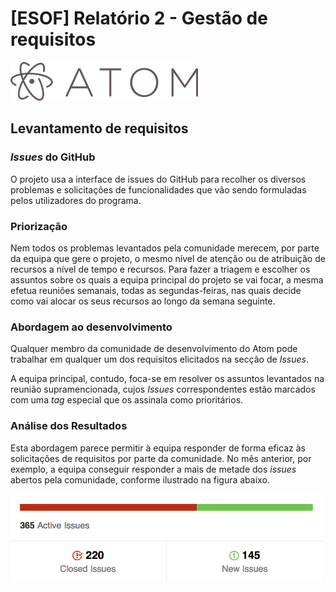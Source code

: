# [ESOF] Relatório 2 - Gestão de requisitos

<img src="Resources/logo.png" width="300px" alt="Atom"/>

## Levantamento de requisitos
### *Issues* do GitHub
O projeto usa a interface de issues do GitHub para recolher os diversos problemas e solicitações de funcionalidades que vão sendo formuladas pelos utilizadores do programa.

### Priorização
Nem todos os problemas levantados pela comunidade merecem, por parte da equipa que gere o projeto, o mesmo nível de atenção ou de atribuição de recursos a nível de tempo e recursos. Para fazer a triagem e escolher os assuntos sobre os quais a equipa principal do projeto se vai focar, a mesma efetua reuniões semanais, todas as segundas-feiras, nas quais decide como vai alocar os seus recursos ao longo da semana seguinte.

### Abordagem ao desenvolvimento
Qualquer membro da comunidade de desenvolvimento do Atom pode trabalhar em qualquer um dos requisitos elicitados na secção de *Issues*.

A equipa principal, contudo, foca-se em resolver os assuntos levantados na reunião supramencionada, cujos *Issues* correspondentes estão marcados com uma *tag* especial que os assinala como prioritários.

### Análise dos Resultados
Esta abordagem parece permitir à equipa responder de forma eficaz às solicitações de requisitos por parte da comunidade. No mês anterior, por exemplo, a equipa conseguir responder a mais de metade dos *issues* abertos pela comunidade, conforme ilustrado na figura abaixo.

<img src="Resources/issues.png" width="500px" alt="Atom"/>
